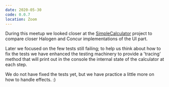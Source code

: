 ```yaml
---
date: 2020-05-30
code: 0.0.7
location: Zoom
---
```


During this meetup we looked closer at the [SimpleCalculator](https://github.com/MeetLambda/simpleCalculator) project to compare closer Halogen and Concur implementations of the UI part.

Later we focused on the few tests still failing; to help us think about how to fix the tests we have enhanced the testing machinery to provide a 'tracing' method that will print out in the console the internal state of the calculator at each step.

We do not have fixed the tests yet, but we have practice a little more on how to handle effects. :)
